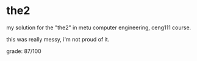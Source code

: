 # the2

my solution for the "the2" in metu computer engineering, ceng111 course.

this was really messy, i'm not proud of it. 

grade: 87/100
